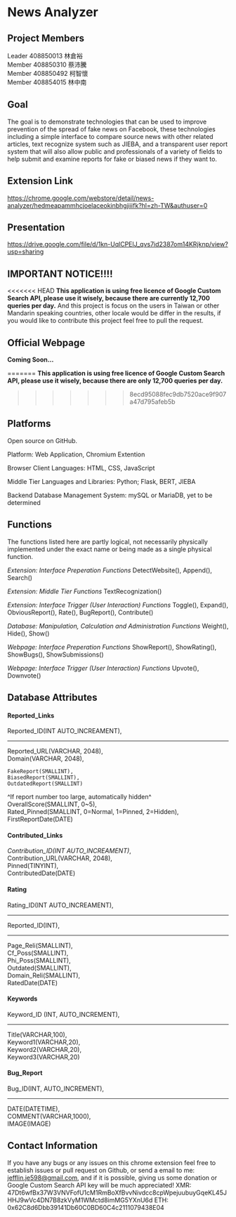 # News Analyzer
## Project Members

Leader 408850013 林倉裕\
Member 408850310 蔡沛騰\
Member 408850492 柯智懷\
Member 408854015 林中南

## Goal

The goal is to demonstrate technologies that can be used to improve prevention of the spread of fake news on Facebook, these technologies including a simple interface to compare source news with other related articles, text recognize system such as JIEBA, and a transparent user report system that will also allow public and professionals of a variety of fields to help submit and examine reports for fake or biased news if they want to.

## Extension Link
https://chrome.google.com/webstore/detail/news-analyzer/hedmeapammhcjoelaceokinbhgjiiifk?hl=zh-TW&authuser=0

## Presentation
https://drive.google.com/file/d/1kn-UqlCPElJ_qvs7id2387om14KRjknp/view?usp=sharing

## IMPORTANT NOTICE!!!!
<<<<<<< HEAD
**This application is using free licence of Google Custom Search API, please use it wisely, because there are currently 12,700 queries per day.**
And this project is focus on the users in Taiwan or other Mandarin speaking countries, other locale would be differ in the results, if you would like to contribute this project feel free to pull the request.

## Official Webpage
**Coming Soon...**

=======
**This application is using free licence of Google Custom Search API, please use it wisely, because there are only 12,700 queries per day.**
>>>>>>> 8ecd95088fec9db7520ace9f907a47d795afeb5b
## Platforms

Open source on GitHub.

Platform: Web Application, Chromium Extention

Browser Client Languages: HTML, CSS, JavaScript

Middle Tier Languages and Libraries: Python; Flask, BERT, JIEBA

Backend Database Management System: mySQL or MariaDB, yet to be determined

## Functions

The functions listed here are partly logical, not necessarily physically implemented under the exact name or being made as a single physical function.

*Extension: Interface Preperation Functions*
DetectWebsite(), Append(), Search()

*Extension: Middle Tier Functions*
TextRecognization()

*Extension: Interface Trigger (User Interaction) Functions*
Toggle(), Expand(), ObviousReport(), Rate(), BugReport(), Contribute()

*Database: Manipulation, Calculation and Administration Functions*
Weight(), Hide(), Show()

*Webpage: Interface Preperation Functions*
ShowReport(), ShowRating(), ShowBugs(), ShowSubmissions()

*Webpage: Interface Trigger (User Interaction) Functions*
Upvote(), Downvote()



## Database Attributes

#### Reported_Links
Reported_ID(INT AUTO_INCREAMENT),
___
Reported_URL(VARCHAR, 2048),\
Domain(VARCHAR, 2048),

```
FakeReport(SMALLINT),
BiasedReport(SMALLINT),
OutdatedReport(SMALLINT)
```
^If report number too large, automatically hidden^\
OverallScore(SMALLINT, 0~5),\
Rated_Pinned(SMALLINT, 0=Normal, 1=Pinned, 2=Hidden),\
FirstReportDate(DATE)

#### Contributed_Links
_Contribution_ID(INT AUTO_INCREAMENT)_,\
Contribution_URL(VARCHAR, 2048), \
Pinned(TINYINT),\
ContributedDate(DATE)

#### Rating
Rating_ID(INT AUTO_INCREAMENT),
___
Reported_ID(INT),
___
Page_Reli(SMALLINT),\
Cf_Poss(SMALLINT),\
Phi_Poss(SMALLINT),\
Outdated(SMALLINT),\
Domain_Reli(SMALLINT),\
RatedDate(DATE)

#### Keywords
Keyword_ID (INT, AUTO_INCREMENT),
___
Title(VARCHAR,100),\
Keyword1(VARCHAR,20),\
Keyword2(VARCHAR,20),\
Keyword3(VARCHAR,20)

#### Bug_Report
Bug_ID(INT, AUTO_INCREMENT),
___
DATE(DATETIME),\
COMMENT(VARCHAR,1000),\
IMAGE(IMAGE)

## Contact Information
If you have any bugs or any issues on this chrome extension feel free to establish issues or pull request on Github, or send a email to me: jefflin.je598@gmail.com, and if it is possible, giving us some donation or Google Custom Search API key will be much appreciated!
XMR: 47Dt6wfBx37W3VNVFofU1cM1RmBoXfBvvNivdcc8cpWpejuubuyGqeKL45JHHJ9wVc4DN7B8zkVyM1WMctd8imMG5YXnU6d
ETH:
0x62C8d6Dbb39141Db60C0BD60C4c2111079438E04